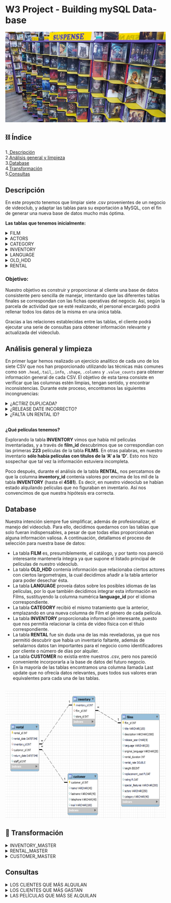 # W3 Project - Building mySQL Data-base

![portada](https://github.com/Calbacho/w3-database-project/blob/main/videocl.jpg)

## ⛓️ Índice

1.[ Descripción](#descripción)\
2.[Análisis general y limpieza](#análisis)\
3.[Database](#database)\
4.[Transformación](#transformación)\
5.[Consultas](#consultas)


<a name="descripción"/>

##  Descripción

En este proyecto tenemos que limpiar siete .csv provenientes de un negocio de videoclub, y adaptar las tablas para su exportación a MySQL, con el fin de generar una nueva base de datos mucho más óptima.

**Las tablas que tenemos inicialmente:**

<details>
<summary>FILM</summary>
<br>

 12 columnas describiendo los atributos más importantes de cada CD, desde el nombre de la película, hasta el lenguaje, el contenido adicional y los costes de alquiler.
 
![films](https://github.com/Calbacho/w3-database-project/blob/main/films.png)

</details>

<details>
<summary>ACTORS</summary>
<br>

ID del actor, nombres y apellidos de los actores.
<br>
<br>
![Actors](https://github.com/Calbacho/w3-database-project/blob/main/Actors.png)

</details>

<details>
<summary>CATEGORY</summary>
<br>

ID de categoria, nombre de categoria (comedia, aventura, romance)
<br>
<br>
![category](https://github.com/Calbacho/w3-database-project/blob/main/category.png)

</details>

<details>
<summary>INVENTORY</summary>
<br>

ID de inventario, ID de pelicula, ID Tienda
<br>
<br>
![inventory](https://github.com/Calbacho/w3-database-project/blob/main/inventory.png)

</details>

<details>
<summary>LANGUAGE</summary>
<br>

ID de lenguaje, nombre de lenguaje (Ingles, Italiano, etc)
<br>
<br>
![language](https://github.com/Calbacho/w3-database-project/blob/main/language.png)

</details>

<details>
<summary>OLD_HDD</summary>
<br>

Nombre y apellido de los actores, ID de inventario, titulos de peliculas donde aparece el respectivo actor o actriz
<br>
<br>
![oldhdd](https://github.com/Calbacho/w3-database-project/blob/main/oldhdd.png)

</details>

<details>
<summary>RENTAL</summary>
<br>

ID de alquiler, fecha de alquiler, fecha de retorno, ID de inventario, ID de cliente, ID del staff
<br>
<br>

![rental](https://github.com/Calbacho/w3-database-project/blob/main/rental.png)

</details>

 ### Objetivo:
 
Nuestro objetivo es construir y proporcionar al cliente una base de datos consistente pero sencilla de manejar, intentando que las diferentes tablas finales se correspondan con las fichas operativas del negocio. Así, según la parcela de actividad que se esté realizando, el personal encargado podrá rellenar todos los datos de la misma en una única tabla.


Gracias a las relaciones establecidas entre las tablas, el cliente podrá ejecutar una serie de consultas para obtener información relevante y actualizada del videoclub.
 
 
 <a name="análisis"/>
 
## Análisis general y limpieza

En primer lugar hemos realizado un ejercicio analítico de cada uno de los siete CSV que nos han proporcionado utilizando las técnicas más comunes como son `.head`,`.tail`,`.info`, `.shape`, `.columns` y `.value_counts`  para obtener información general de cada CSV. El objetivo de esta tarea consiste en verificar que las columnas estén limpias, tengan sentido, y encontrar inconsistencias. Durante este proceso, encontramos las siguientes incongruencias:

<details>
<summary>¿ACTRIZ DUPLICADA?</summary>
<br>

 ![susan](https://github.com/Calbacho/w3-database-project/blob/main/Susandavis.png)

</details>

<details>
<summary>¿RELEASE DATE INCORRECTO?</summary>
<br>

Notamos que la columna **release_year**, la fecha de estreno de las películas, indica **2006** para todas las pelis.
<br>
Pero en las fechas de los alquileres: 
```
year = []
for i in ren.rental_date:
    year.append(i[0:4])
set(year) 
```
**2005**
<br>
<br>
Al ser todos los alquileres previos a 2006, concluimos que la columna **release_year** está incorrectamente introducida y por tanto la vaciamos.


</details>
<details>
<summary>¿FALTA UN RENTAL ID?</summary>
<br>

![susan](https://github.com/Calbacho/w3-database-project/blob/main/rental_head.png)
<br>

Como se puede observar, la diferencia entre **id** y **rental_id** pasa de ser **+1** al principio a **+2** al final, por lo que se intuye que se han saltado un rental_id.
<br>
 
 Para obtener dicho **rental_id**:
```
print(list(ren.rental_id[ren.index==ren.rental_id -1])[-1])
```
 **320**
```
print(list(ren.rental_id[ren.index==ren.rental_id -2])[0])
```
 **322**
 <br>
 <br>
... por lo que sabemos que **falta el rental_id nº 321**


</details>

<br>

**¿Qué películas tenemos?**


Explorando la tabla **INVENTORY** vimos que había mil películas inventariadas, y a través de **film_id** descubrimos que se correspondían con las primeras **223** películas de la tabla **FILMS**. En otras palabras, en nuestro inventario **sólo había películas con títulos de la ‘A’ a la ‘D’**. Esto nos hizo sospechar que tal vez la información estuviera incompleta.


Poco después, durante el análisis de la tabla **RENTAL**, nos percatamos de que la columna **inventory_id** contenía valores por encima de los mil de la tabla **INVENTORY** (hasta el **4581**). Es decir, en nuestro videoclub se habían estado alquilando películas que no figuraban en inventario. Así nos convencimos de que nuestra hipótesis era correcta.


 <a name="database"/>
 
##  Database

Nuestra intención siempre fue simplificar, además de profesionalizar, el manejo del videoclub. Para ello, decidimos quedarnos con las tablas que solo fueran indispensables, a pesar de que todas ellas proporcionaban alguna información valiosa. A continuación, detallamos el proceso de selección para nuestra base de datos:


- La tabla **FILM** es, presumiblemente, el catálogo, y por tanto nos pareció interesante mantenerla íntegra ya que supone el listado principal de películas de nuestro videoclub.
- La tabla **OLD_HDD** contenía información que relacionaba ciertos actores con ciertos largometrajes, la cual decidimos añadir a la tabla anterior para poder desechar ésta.
- La tabla **LANGUAGE** proveía datos sobre los posibles idiomas de las películas, por lo que también decidimos integrar esta información en Films, sustituyendo la columna numérica **language_id** por el idioma correspondiente.
- La tabla **CATEGORY** recibió el mismo tratamiento que la anterior, emplazando en una nueva columna de Film el género de cada película.
- La tabla **INVENTORY** proporcionaba información interesante, puesto que nos permitía relacionar la cinta de vídeo física con el título correspondiente.
- La tabla **RENTAL** fue sin duda una de las más reveladoras, ya que nos permitió descubrir que había un inventario faltante, además de señalarnos datos tan importantes para el negocio como identificadores por cliente o número de días por alquiler.
- La tabla **CUSTOMER** no existía entre nuestros .csv, pero nos pareció conveniente incorporarla a la base de datos del futuro negocio.
- En la mayoría de las tablas encontramos una columna llamada Last update que no ofrecía datos relevantes, pues todos sus valores eran equivalentes para cada una de las tablas.

<br>

<img src="https://github.com/Calbacho/w3-database-project/blob/main/EERD_inicial.png" width="550" height="400" />

<a name="transformación"/>

## 🧬 Transformación

<details>
<summary>INVENTORY_MASTER</summary>
<br>
 
```
SELECT inventory.inventory_id AS 'INVENTORY ID', film_id AS 'FILM ID', store_id AS 'STORE ID', 
		CASE
        WHEN rental_date IS NOT NULL AND return_date = '' AND rental.inventory_id IS NOT NULL THEN 'NOT AVAILABLE'
        ELSE 'AVAILABLE'
    END AS AVAILABILITY

FROM inventory

LEFT JOIN rental ON rental.inventory_id = inventory.inventory_id
; 
 ```
 
<details>
<summary>Si alquilamos la película cuyo id de inventario es 1...</summary>
<br>
 
```
 INSERT INTO rental (rental_id, rental_date, inventory_id, customer_id, return_date, staff_id)
 
 VALUES (1002, '2005-05-31 00:55:00', 1, 588, '', 2);
  ```


</details>
 
![inventory_master](https://github.com/Calbacho/w3-database-project/blob/main/inventory_master.png)

</details>

<details>
<summary>RENTAL_MASTER</summary>
<br>

```
SELECT rental_id AS RENTALS, rental_date AS 'RENTAL DATE', rental.inventory_id AS 'INVENTORY ID', customer_id AS 'CUSTOMER ID', 
	   return_date AS 'RETURN DATE', staff_id AS 'STAFF ID', title as TITLE, 
       (DATEDIFF(return_date, rental_date) + 1) AS DAYS,
       (rental_rate * (DATEDIFF(return_date, rental_date) + 1)) AS INCOME
       
FROM rental
LEFT JOIN inventory ON inventory.inventory_id = rental.inventory_id
LEFT JOIN films ON inventory.film_id = films.film_id
; 
 ```
![rental_master](https://github.com/Calbacho/w3-database-project/blob/main/rental_master.png)
 
</details>

<details>
<summary>CUSTOMER_MASTER</summary>
<br>
 
 ```
SELECT customer.customer_id AS 'CUSTOMER ID', name AS 'NAME', lastname AS 'LAST NAME', telephone AS TELEPHONE, 
	   mail AS EMAIL, round(sum((rental_rate * (DATEDIFF(return_date, rental_date) + 1))), 2) AS 'TOTAL SPENT',
       GROUP_CONCAT(' ',title) AS 'FILMS RENTED'
       
FROM rental

LEFT JOIN inventory ON inventory.inventory_id = rental.inventory_id
LEFT JOIN films ON inventory.film_id = films.film_id
LEFT JOIN customer ON customer.customer_id = rental.customer_id

GROUP BY customer.customer_id, name , lastname, telephone, mail
;
 ```
![customer_master](https://github.com/Calbacho/w3-database-project/blob/main/customer_master.png)

</details>


<a name="consultas"/>

## Consultas

<details>
<summary>LOS CLIENTES QUE MÁS ALQUILAN</summary>
<br>

 ```
SELECT  rental.customer_id, count(rental.customer_id) as Rentals
FROM rental
 
LEFT JOIN customer ON rental.customer_id = customer.customer_id
 
GROUP BY rental.customer_id
 
ORDER BY Rentals desc
LIMIT 5
 ```

![top_clientes_cantidad](https://github.com/Calbacho/w3-database-project/blob/main/top_clientes_cantidad.PNG)
	
</details>

<details>
<summary>LOS CLIENTES QUE MÁS GASTAN</summary>
<br>

```
SELECT  `customer id`, round(sum(Income),2) as 'Total Spent'
FROM rental_master
 
GROUP BY `customer id`
 
ORDER BY 'Total Spent' desc
LIMIT 5 
 ```

![top_clientes_income2](https://github.com/Calbacho/w3-database-project/blob/main/top_clientes_income2.PNG)

</details>

<details>
<summary>LAS PELÍCULAS QUE MÁS SE ALQUILAN</summary>
<br>

```
SELECT  title, count(title) as Alquileres
FROM rental_master
 
GROUP BY title
 
ORDER BY Alquileres DESC
LIMIT 5
 ```

![top_pelis](https://github.com/Calbacho/w3-database-project/blob/main/top_pelis.png)

</details>
